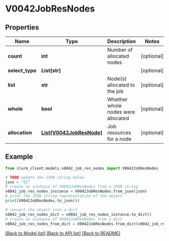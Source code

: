 # V0042JobResNodes


## Properties

Name | Type | Description | Notes
------------ | ------------- | ------------- | -------------
**count** | **int** | Number of allocated nodes | [optional] 
**select_type** | **List[str]** |  | [optional] 
**list** | **str** | Node(s) allocated to the job | [optional] 
**whole** | **bool** | Whether whole nodes were allocated | [optional] 
**allocation** | [**List[V0042JobResNode]**](V0042JobResNode.md) | Job resources for a node | [optional] 

## Example

```python
from slurm_client.models.v0042_job_res_nodes import V0042JobResNodes

# TODO update the JSON string below
json = "{}"
# create an instance of V0042JobResNodes from a JSON string
v0042_job_res_nodes_instance = V0042JobResNodes.from_json(json)
# print the JSON string representation of the object
print(V0042JobResNodes.to_json())

# convert the object into a dict
v0042_job_res_nodes_dict = v0042_job_res_nodes_instance.to_dict()
# create an instance of V0042JobResNodes from a dict
v0042_job_res_nodes_from_dict = V0042JobResNodes.from_dict(v0042_job_res_nodes_dict)
```
[[Back to Model list]](../README.md#documentation-for-models) [[Back to API list]](../README.md#documentation-for-api-endpoints) [[Back to README]](../README.md)


